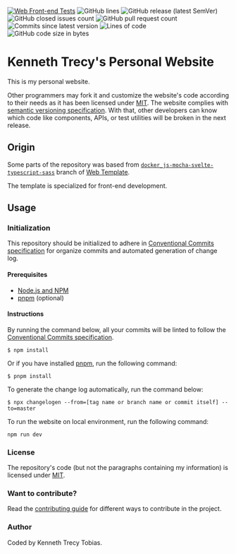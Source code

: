 [![Web Front-end Tests](https://img.shields.io/github/actions/workflow/status/KennethTrecy/kennethtrecy.pages.dev/front-end.yml?style=for-the-badge)](https://github.com/KennethTrecy/kennethtrecy.pages.dev/actions/workflows/front-end.yml)
![GitHub lines](https://img.shields.io/github/license/KennethTrecy/kennethtrecy.pages.dev?style=for-the-badge)
![GitHub release (latest SemVer)](https://img.shields.io/github/v/release/KennethTrecy/kennethtrecy.pages.dev?style=for-the-badge&display_name=tag&sort=semver)
![GitHub closed issues count](https://img.shields.io/github/issues-closed/KennethTrecy/kennethtrecy.pages.dev?style=for-the-badge)
![GitHub pull request count](https://img.shields.io/github/issues-pr-closed/KennethTrecy/kennethtrecy.pages.dev?style=for-the-badge)
![Commits since latest version](https://img.shields.io/github/commits-since/KennethTrecy/kennethtrecy.pages.dev/latest?style=for-the-badge)
![Lines of code](https://img.shields.io/tokei/lines/github/KennethTrecy/kennethtrecy.pages.dev?style=for-the-badge)
![GitHub code size in bytes](https://img.shields.io/github/repo-size/KennethTrecy/kennethtrecy.pages.dev?style=for-the-badge)

# Kenneth Trecy's Personal Website
This is my personal website.

Other programmers may fork it and customize the website's code according to their needs as it has
been licensed under [MIT]. The website complies with [semantic versioning specification]. With that,
other developers can know which code like components, APIs, or test utilities will be broken in the
next release.

## Origin
Some parts of the repository was based from [`docker_js-mocha-svelte-typescript-sass`] branch of
[Web Template].

The template is specialized for front-end development.

## Usage

### Initialization
This repository should be initialized to adhere in [Conventional Commits specification] for organize
commits and automated generation of change log.

#### Prerequisites
- [Node.js and NPM]
- [pnpm] (optional)

#### Instructions
By running the command below, all your commits will be linted to follow the [Conventional Commits
specification].
```
$ npm install
```

Or if you have installed [pnpm], run the following command:
```
$ pnpm install
```

To generate the change log automatically, run the command below:
```
$ npx changelogen --from=[tag name or branch name or commit itself] --to=master
```

To run the website on local environment, run the following command:
```
npm run dev
```

### License
The repository's code (but not the paragraphs containing my information) is licensed under [MIT].

### Want to contribute?
Read the [contributing guide] for different ways to contribute in the project.

### Author
Coded by Kenneth Trecy Tobias.

[`docker_js-mocha-svelte-typescript-sass`]: https://github.com/KennethTrecy/web_template/tree/docker_js-mocha-svelte-typescript-sass
[Web Template]: https://github.com/KennethTrecy/web_template/
[MIT]: https://github.com/KennethTrecy/web_template/blob/master/LICENSE
[Node.js and NPM]: https://nodejs.org/en/
[pnpm]: https://pnpm.io/installation
[Conventional Commits specification]: https://www.conventionalcommits.org/en/v1.0.0/
[contributing guide]: ./CONTRIBUTING.md
[semantic versioning specification]: https://semver.org/
